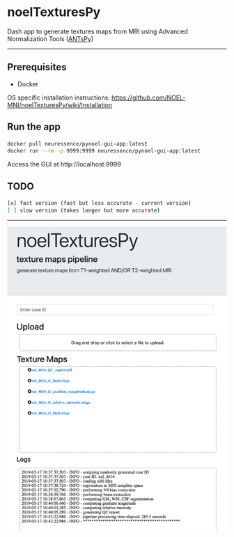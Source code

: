 # noelTexturesPy
Dash app to generate textures maps from MRI using Advanced Normalization Tools ([ANTsPy](https://antspy.readthedocs.io/en/latest/))
<hr>

## Prerequisites
- Docker

OS specific installation instructions: https://github.com/NOEL-MNI/noelTexturesPy/wiki/Installation


## Run the app
```bash
docker pull neuressence/pynoel-gui-app:latest
docker run --rm -p 9999:9999 neuressence/pynoel-gui-app:latest
```

Access the GUI at http://localhost:9999

## TODO
```bash
[x] fast version (fast but less accurate - current version)
[ ] slow version (takes longer but more accurate)
```

<hr>

![](/images/noelTexturesPyDemo.png?raw=true)
